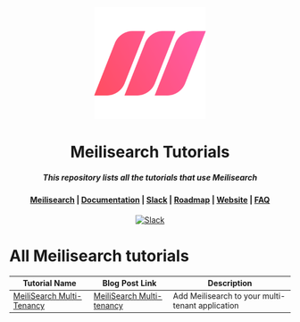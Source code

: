<p align="center">
  <img src="https://raw.githubusercontent.com/meilisearch/integration-guides/master/assets/logos/logo.svg" alt="Meilisearch" width="200" height="200" />
</p>
<h1 align="center">Meilisearch Tutorials</h1>
<h5 align="center">This repository lists all the tutorials that use Meilisearch
</h5>
<h4 align="center">
  <a href="https://github.com/meilisearch/MeiliSearch">Meilisearch</a> |
  <a href="https://docs.meilisearch.com">Documentation</a> |
  <a href="https://slack.meilisearch.com">Slack</a> |
  <a href="https://roadmap.meilisearch.com/tabs/1-under-consideration">Roadmap</a> |
  <a href="https://www.meilisearch.com">Website</a> |
  <a href="https://docs.meilisearch.com/faq">FAQ</a>
</h4>

<p align="center">
  <a href="https://slack.meilisearch.com"><img src="https://img.shields.io/badge/slack-MeiliSearch-blue.svg?logo=slack" alt="Slack"></a>
</p>

# All Meilisearch tutorials

| Tutorial Name | Blog Post Link  | Description |
|-----------|------------|-------------|
| [MeiliSearch Multi-Tenancy](https://github.com/meilisearch/tutorials/tree/main/src/tenant-token-tutorial) | [ MeiliSearch Multi-tenancy](https://blog.meilisearch.com/multi-tenancy/) |  Add Meilisearch to your multi-tenant application  |
